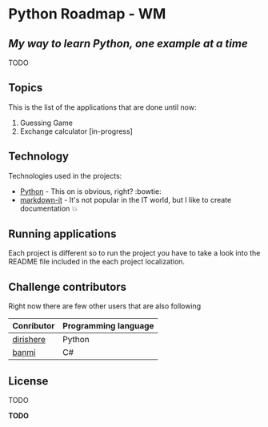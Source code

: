 # Python Roadmap - WM
## _My way to learn Python, one example at a time_

TODO

## Topics
This is the list of the applications that are done until now:

1. Guessing Game
2. Exchange calculator [in-progress]

## Technology

Technologies used in the projects:

- [Python] - This on is obvious, right? :bowtie:
- [markdown-it] - It's not popular in the IT world, but I like to create documentation :boom:


## Running applications

Each project is different so to run the project you have to take a look into the README 
file included in the each project localization.


## Challenge contributors

Right now there are few other users that are also following

| Conributor | Programming language |
| ------ | ------ |
| [dirishere] | Python |
| [banmi] | C# |

## License

TODO

**TODO**

   [markdown-it]: <https://github.com/markdown-it/markdown-it>
   [Python]: <https://www.python.org/>
   [dirishere]: <https://github.com/dirishere/PythonChallenges>
   [banmi]: <https://github.com/banmi/Challenge1>
